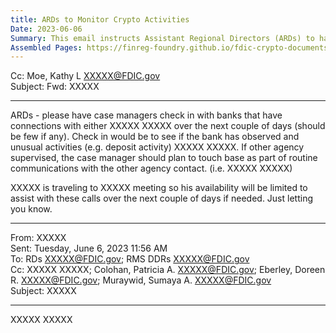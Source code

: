 ```yaml
---
title: ARDs to Monitor Crypto Activities
Date: 2023-06-06
Summary: This email instructs Assistant Regional Directors (ARDs) to have case managers check in with banks that have connections with a redacted entity to see if they have observed any unusual activities, such as deposit activity. The email notes that if the bank is supervised by another agency, the case manager should plan to touch base as part of routine communications with the other agency contact. The email also mentions that a redacted individual is traveling to a redacted meeting and will have limited availability to assist with these calls over the next couple of days. (AI-generated)
Assembled Pages: https://finreg-foundry.github.io/fdic-crypto-documents//assets/assembled_pages/document_42514.pdf
---
```

Cc: Moe, Kathy L <XXXXX@FDIC.gov>  
Subject: Fwd: XXXXX

---


ARDs - please have case managers check in with banks that have connections with either XXXXX XXXXX over the next couple of days (should be few if any). Check in would be to see if the bank has observed and unusual activities (e.g. deposit activity) XXXXX XXXXX. If other agency supervised, the case manager should plan to touch base as part of routine communications with the other agency contact. (i.e. XXXXX XXXXX)

XXXXX is traveling to XXXXX meeting so his availability will be limited to assist with these calls over the next couple of days if needed. Just letting you know.

---

From: XXXXX  
Sent: Tuesday, June 6, 2023 11:56 AM  
To: RDs <XXXXX@FDIC.gov>; RMS DDRs <XXXXX@FDIC.gov>  
Cc: XXXXX XXXXX; Colohan, Patricia A. <XXXXX@FDIC.gov>; Eberley, Doreen R. <XXXXX@FDIC.gov>; Muraywid, Sumaya A. <XXXXX@FDIC.gov>  
Subject: XXXXX

---


XXXXX XXXXX